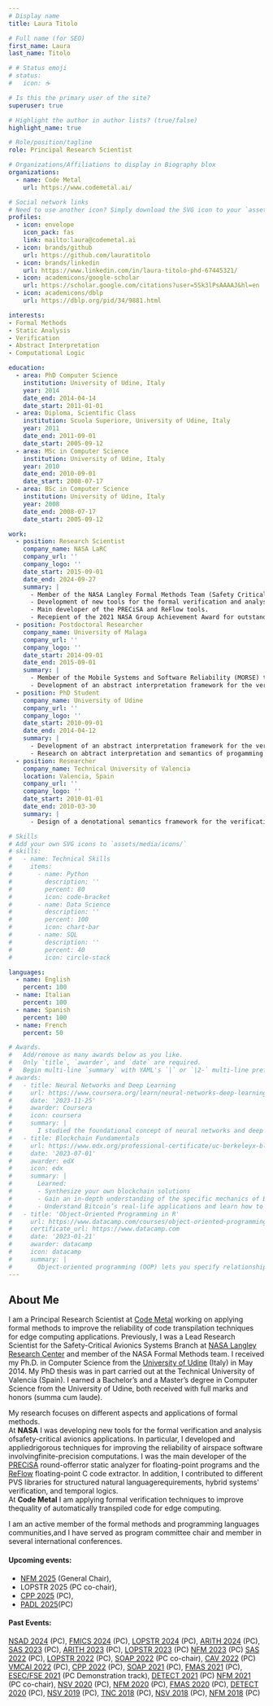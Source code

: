 ```yaml
---
# Display name
title: Laura Titolo

# Full name (for SEO)
first_name: Laura
last_name: Titolo

# # Status emoji
# status:
#   icon: ☕️

# Is this the primary user of the site?
superuser: true

# Highlight the author in author lists? (true/false)
highlight_name: true

# Role/position/tagline
role: Principal Research Scientist

# Organizations/Affiliations to display in Biography blox
organizations:
  - name: Code Metal
    url: https://www.codemetal.ai/

# Social network links
# Need to use another icon? Simply download the SVG icon to your `assets/media/icons/` folder.
profiles:
  - icon: envelope
    icon_pack: fas
    link: mailto:laura@codemetal.ai
  - icon: brands/github
    url: https://github.com/lauratitolo
  - icon: brands/linkedin
    url: https://www.linkedin.com/in/laura-titolo-phd-67445321/
  - icon: academicons/google-scholar
    url: https://scholar.google.com/citations?user=5Sk3lPsAAAAJ&hl=en
  - icon: academicons/dblp
    url: https://dblp.org/pid/34/9881.html

interests:
- Formal Methods
- Static Analysis
- Verification
- Abstract Interpretation
- Computational Logic

education:
  - area: PhD Computer Science
    institution: University of Udine, Italy
    year: 2014
    date_end: 2014-04-14
    date_start: 2011-01-01
  - area: Diploma, Scientific Class
    institution: Scuola Superiore, University of Udine, Italy
    year: 2011
    date_end: 2011-09-01
    date_start: 2005-09-12
  - area: MSc in Computer Science
    institution: University of Udine, Italy
    year: 2010
    date_end: 2010-09-01
    date_start: 2008-07-17
  - area: BSc in Computer Science
    institution: University of Udine, Italy
    year: 2008
    date_end: 2008-07-17
    date_start: 2005-09-12

work:
  - position: Research Scientist
    company_name: NASA LaRC
    company_url: ''
    company_logo: ''
    date_start: 2015-09-01
    date_end: 2024-09-27
    summary: |
      - Member of the NASA Langley Formal Methods Team (Safety Critical Avionics Systems Branch).
      - Development of new tools for the formal verification and analysis of safety-critical avionics applications.
      - Main developer of the PRECiSA and ReFlow tools.
      - Recepient of the 2021 NASA Group Achievement Award for outstanding contributions verifying the Compact Position Reporting Algorithm to support safety of Automatic Dependent Surveillance-Broadcast in the National Airspace System.
  - position: Postdoctoral Researcher
    company_name: University of Malaga
    company_url: ''
    company_logo: ''
    date_start: 2014-09-01
    date_end: 2015-09-01
    summary: |
      - Member of the Mobile Systems and Software Reliability (MORSE) team.
      - Development of an abstract interpretation framework for the verification of hybrid  concurrent constraint programs (hy-tccp).
  - position: PhD Student
    company_name: University of Udine
    company_url: ''
    company_logo: ''
    date_start: 2010-09-01
    date_end: 2014-04-12
    summary: |
      - Development of an abstract interpretation framework for the verification of temporal concurrent constraint programs (tccp).
      - Research on abtract interpretation and semantics of progamming languages.
  - position: Researcher
    company_name: Technical University of Valencia
    location: Valencia, Spain
    company_url: ''
    company_logo: ''
    date_start: 2010-01-01
    date_end: 2010-03-30
    summary: |
      - Design of a denotational semantics framework for the verification of temporal concurrent constraint programs (tccp).

# Skills
# Add your own SVG icons to `assets/media/icons/`
# skills:
#   - name: Technical Skills
#     items:
#       - name: Python
#         description: ''
#         percent: 80
#         icon: code-bracket
#       - name: Data Science
#         description: ''
#         percent: 100
#         icon: chart-bar
#       - name: SQL
#         description: ''
#         percent: 40
#         icon: circle-stack

languages:
  - name: English
    percent: 100
  - name: Italian
    percent: 100
  - name: Spanish
    percent: 100
  - name: French
    percent: 50

# Awards.
#   Add/remove as many awards below as you like.
#   Only `title`, `awarder`, and `date` are required.
#   Begin multi-line `summary` with YAML's `|` or `|2-` multi-line prefix and indent 2 spaces below.
# awards:
#   - title: Neural Networks and Deep Learning
#     url: https://www.coursera.org/learn/neural-networks-deep-learning
#     date: '2023-11-25'
#     awarder: Coursera
#     icon: coursera
#     summary: |
#       I studied the foundational concept of neural networks and deep learning. By the end, I was familiar with the significant technological trends driving the rise of deep learning; build, train, and apply fully connected deep neural networks; implement efficient (vectorized) neural networks; identify key parameters in a neural network’s architecture; and apply deep learning to your own applications.
#   - title: Blockchain Fundamentals
#     url: https://www.edx.org/professional-certificate/uc-berkeleyx-blockchain-fundamentals
#     date: '2023-07-01'
#     awarder: edX
#     icon: edx
#     summary: |
#       Learned:
#       - Synthesize your own blockchain solutions
#       - Gain an in-depth understanding of the specific mechanics of Bitcoin
#       - Understand Bitcoin’s real-life applications and learn how to attack and destroy Bitcoin, Ethereum, smart contracts and Dapps, and alternatives to Bitcoin’s Proof-of-Work consensus algorithm
#   - title: 'Object-Oriented Programming in R'
#     url: https://www.datacamp.com/courses/object-oriented-programming-with-s3-and-r6-in-r
#     certificate_url: https://www.datacamp.com
#     date: '2023-01-21'
#     awarder: datacamp
#     icon: datacamp
#     summary: |
#       Object-oriented programming (OOP) lets you specify relationships between functions and the objects that they can act on, helping you manage complexity in your code. This is an intermediate level course, providing an introduction to OOP, using the S3 and R6 systems. S3 is a great day-to-day R programming tool that simplifies some of the functions that you write. R6 is especially useful for industry-specific analyses, working with web APIs, and building GUIs.
---
```


## About Me
I am a Principal Research Scientist at [Code Metal](https://www.codemetal.ai/) working on applying formal methods to improve the reliability of code transpilation techniques for edge computing applications.
Previously, I was a Lead Research Scientist for the Safety-Critical Avionics Systems Branch at [NASA Langley Research Center](https://www.nasa.gov/langley) and member of the NASA Formal Methods team.
I received my Ph.D. in Computer Science from the [University of Udine](https://www.uniud.it/en/uniud-international?set_language=en) (Italy) in May 2014. My PhD thesis was in part carried out at the Technical University of Valencia (Spain).
I earned a Bachelor’s and a Master’s degree in Computer Science from the University of Udine, both received with full marks and honors (summa cum laude).

My research focuses on different aspects and applications of formal methods.<br>
At <b>NASA</b> I was developing new tools for the formal verification and analysis ofsafety-critical avionics applications. In particular, I developed and appliedrigorous techniques for improving the reliability of airspace software involvingfinite-precision computations.
I was the main developer of the [PRECiSA](https://github.com/nasa/PRECiSA) round-offerror static analyzer for floating-point programs and the [ReFlow](https://github.comnasa/reflow) floating-point C code extractor. 
In addition, I contributed to different PVS libraries for structured natural languagerequirements, hybrid systems' verification, and temporal logics.<br>
At <b>Code Metal</b> I am applying formal verification techniques to improve thequality of automatically transpiled code for edge computing. 

I am an active member of the formal methods and programming languages communities,and I have served as program committee chair and member in several international conferences.
#### Upcoming events:
  - [NFM 2025](https://shemesh.larc.nasa.gov/nfm2025/) (General   Chair),
  - LOPSTR 2025 (PC co-chair),
  - [CPP 2025](https://popl25.sigplan.org/home/CPP-2025) (PC),
  - [PADL 2025](https://popl25.sigplan.org/home/PADL-2025)(PC)
#### Past Events:
[NSAD 2024](https://2024.splashcon.org/home/nsad-2024) (PC),
[FMICS 2024](https://fmics.inria.fr/2024/) (PC),
[LOPSTR 2024](https://lopstr.github.io/2024/) (PC),
[ARITH 2024](https://www.ac.uma.es/arith2024/index.html) (PC),
[SAS 2023](https://conf.researchr.org/home/sas-2023) (PC),
[ARITH 2023](https://arith2023.arithsymposium.org) (PC),
[LOPSTR 2023](https://lopstr.github.io/2023/) (PC)
[NFM 2023](https://conf.researchr.org/home/nfm-2023) (PC)
[SAS 2022](https://2022.splashcon.org/home/sas-2022#Home) (PC),
[LOPSTR 2022](https://lopstr2022.webs.upv.es) (PC),
[SOAP 2022](https://pldi22.sigplan.org/home/SOAP-2022) (PC   co-chair),
[CAV 2022](http://i-cav.org/2022/) (PC)
[VMCAI 2022](https://popl22.sigplan.org/home/VMCAI-2022) (PC),
[CPP 2022](https://popl22.sigplan.org/home/CPP-2022) (PC),
[SOAP 2021](https://pldi21.sigplan.org/home/SOAP-2021) (PC),
[FMAS 2021](https://fmasworkshop.github.io/FMAS2021/) (PC),
[ESEC/FSE 2021](https://2021.esec-fse.org) (PC Demonstration   track),
[DETECT 2021](https://detect.ensma.fr/2021/) (PC)
[NFM 2021](https://shemesh.larc.nasa.gov/nfm2021/) (PC co-chair),
[NSV 2020](https://nsv2020.github.io) (PC),
[NFM 2020](https://ti.arc.nasa.gov/events/nfm-2020/) (PC),
[FMAS 2020](https://fmasworkshop.github.io/FMAS2020/) (PC),
[DETECT 2020](https://detect.ensma.fr/2020/) (PC),
[NSV 2019](https://nsv19.mpi-sws.org) (PC),
[TNC 2018](https://perso.univ-perp.fr/nasrine.damouche/TNC%2718/)   (PC),
[NSV 2018](https://nsv-2018.github.io/nsv2018/committee.html)   (PC),
[NFM 2018](https://shemesh.larc.nasa.gov/NFM2018/) (PC)